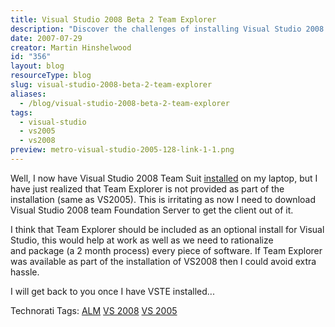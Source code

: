 ```yaml
---
title: Visual Studio 2008 Beta 2 Team Explorer
description: "Discover the challenges of installing Visual Studio 2008 Team Explorer and why it should be included in the setup for a smoother development experience."
date: 2007-07-29
creator: Martin Hinshelwood
id: "356"
layout: blog
resourceType: blog
slug: visual-studio-2008-beta-2-team-explorer
aliases:
  - /blog/visual-studio-2008-beta-2-team-explorer
tags:
  - visual-studio
  - vs2005
  - vs2008
preview: metro-visual-studio-2005-128-link-1-1.png
---
```


Well, I now have Visual Studio 2008 Team Suit [installed](http://blog.hinshelwood.com/archive/2007/07/29/Installing-the-.NET-Framework-3.5-Beta-2-on-Vista.aspx "Installing the .NET Framework 3.5 Beta 2 on Vista") on my laptop, but I have just realized that Team Explorer is not provided as part of the installation (same as VS2005). This is irritating as now I need to download Visual Studio 2008 team Foundation Server to get the client out of it.

I think that Team Explorer should be included as an optional install for Visual Studio, this would help at work as well as we need to rationalize and package (a 2 month process) every piece of software. If Team Explorer was available as part of the installation of VS2008 then I could avoid extra hassle.

I will get back to you once I have VSTE installed...

Technorati Tags: [ALM](http://technorati.com/tags/ALM) [VS 2008](http://technorati.com/tags/VS+2008) [VS 2005](http://technorati.com/tags/VS+2005)

